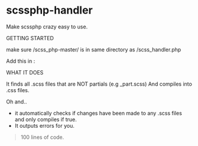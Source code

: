 # scssphp-handler
Make scssphp crazy easy to use. 

GETTING STARTED

make sure /scss_php-master/ 
is in same directory as /scss_handler.php

Add this in <head>:
<?
require_once "./scss_handler.php";

$scss_path = '/styles/';    
$css_path = '/styles/';  

run_compiler($scss_path, $css_path);
?>


WHAT IT DOES

It finds all .scss files that are NOT partials (e.g _part.scss)
And compiles into .css files. 

Oh and..

- it automatically checks if changes have been made to any .scss files and only compiles if true.
- It outputs errors for you.


>100 lines of code.
